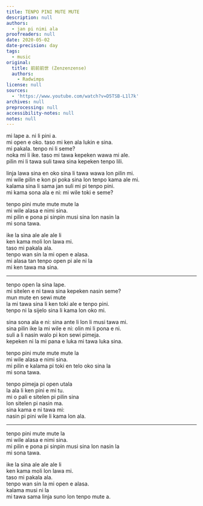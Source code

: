 ```yaml
---
title: TENPO PINI MUTE MUTE
description: null
authors:
  - jan pi nimi ala
proofreaders: null
date: 2020-05-02
date-precision: day
tags:
  - music
original:
  title: 前前前世 (Zenzenzense)
  authors:
    - Radwimps
license: null
sources:
  - 'https://www.youtube.com/watch?v=D5TSB-L1l7k'
archives: null
preprocessing: null
accessibility-notes: null
notes: null
---
```

mi lape a. ni li pini a.  
mi open e oko. taso mi ken ala lukin e sina.  
mi pakala. tenpo ni li seme?  
noka mi li ike. taso mi tawa kepeken wawa mi ale.  
pilin mi li tawa suli tawa sina kepeken tenpo lili.

<!-- (I slept a lot, and it finally ended. I open my eyes, but cannot look at you. I'm bad! What's the time now? My legs are poor, but I move using all my strength. My heart moves quickly to you in a short time.) -->

linja lawa sina en oko sina li tawa wawa lon pilin mi.  
mi wile pilin e kon pi poka sina lon tenpo kama ale mi.  
kalama sina li sama jan suli mi pi tenpo pini.  
mi kama sona ala e ni: mi wile toki e seme?

<!-- (Your hair and your eyes move fiercely in my heart. I want to feel the air around you for the rest of my life. Your voice sounds like the important person to me in the past. I've turned to be not knowing what I should say.) -->

tenpo pini mute mute mute la  
mi wile alasa e nimi sina.  
mi pilin e pona pi sinpin musi sina lon nasin la  
mi sona tawa.

<!-- (Long long long ago, I wanted to hunt for your name. When I was on the way, thinking of the kindness of your smiling face, I knew how and where to go.) -->

ike la sina ale ale ale li  
ken kama moli lon lawa mi.  
taso mi pakala ala.  
tenpo wan sin la mi open e alasa.  
mi alasa tan tenpo open pi ale ni la  
mi ken tawa ma sina.

<!-- (In the worst situation, all of all of all of you can become extinct in my mind. But I would not be disheartened. Once again, I would start hunting. If I hunt from the very beginning of this universe, I would be able to reach your homeland.) -->

----------

tenpo open la sina lape.  
mi sitelen e ni tawa sina kepeken nasin seme?  
mun mute en sewi mute  
la mi tawa sina li ken toki ale e tenpo pini.   
tenpo ni la sijelo sina li kama lon oko mi.

<!-- (At the very start, you were sleeping. How can I describe that to you? Through many stars and many skies, I reached you and could talk all about the past. Now your body finally appears in my eyes.) -->

sina sona ala e ni: sina ante li lon li musi tawa mi.  
sina pilin ike la mi wile e ni: olin mi li pona e ni.   
suli a li nasin walo pi kon sewi pimeja.  
kepeken ni la mi pana e luka mi tawa luka sina.

<!-- (You did not know that another you existed and was delightful to me. When you feel sad I wish that my love can make it better. So grand is the milky way in the dark sky! Moving through it all along, I reach my hand toward yours.) -->

tenpo pini mute mute mute la  
mi wile alasa e nimi sina.  
mi pilin e kalama pi toki en telo oko sina la  
mi sona tawa.

<!-- (Long long long ago, I wanted to hunt for your name. When I thought of the sound of your words and tears, I knew how and where to go.) -->

tenpo pimeja pi open utala  
la ala li ken pini e mi tu.  
mi o pali e sitelen pi pilin sina  
lon sitelen pi nasin ma.  
sina kama e ni tawa mi:  
nasin pi pini wile li kama lon ala.

<!-- (On the night of a fight's start, nothing can stop us. I'ma draw a mark of your heart on the road map. You've made this happen to me: the way to give up the wish no longer exists.) -->

----------

tenpo pini mute mute la  
mi wile alasa e nimi sina.  
mi pilin e pona pi sinpin musi sina lon nasin la  
mi sona tawa.

<!-- (Long long ago, I wanted to hunt for your name. When I was on the way, thinking of the kindness of your smiling face, I knew how and where to go.) -->

ike la sina ale ale ale li   
ken kama moli lon lawa mi.  
taso mi pakala ala.  
tenpo wan sin la mi open e alasa.  
kalama musi ni la  
mi tawa sama linja suno lon tenpo mute a.

<!-- (In the worst situation, all of all of all of you can become extinct in my mind. But I would not be disheartened. Once again, I would start hunting. With this song, I would travel like the light ray for a lot of time!) -->